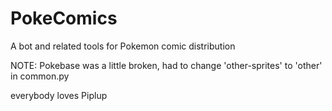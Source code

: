# PokeComics
A bot and related tools for Pokemon comic distribution

NOTE: Pokebase was a little broken, had to change 'other-sprites'
to 'other' in common.py



everybody loves Piplup
